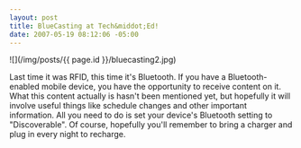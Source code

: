 ```yaml
---
layout: post
title: BlueCasting at Tech&middot;Ed!
date: 2007-05-19 08:12:06 -05:00
---
```


![](/img/posts/{{ page.id }}/bluecasting2.jpg)  

Last time it was RFID, this time it's Bluetooth. If you have a Bluetooth-enabled mobile device, you have the opportunity to receive content on it. What this content actually is hasn't been mentioned yet, but hopefully it will involve useful things like schedule changes and other important information. All you need to do is set your device's Bluetooth setting to "Discoverable". Of course, hopefully you'll remember to bring a charger and plug in every night to recharge.

